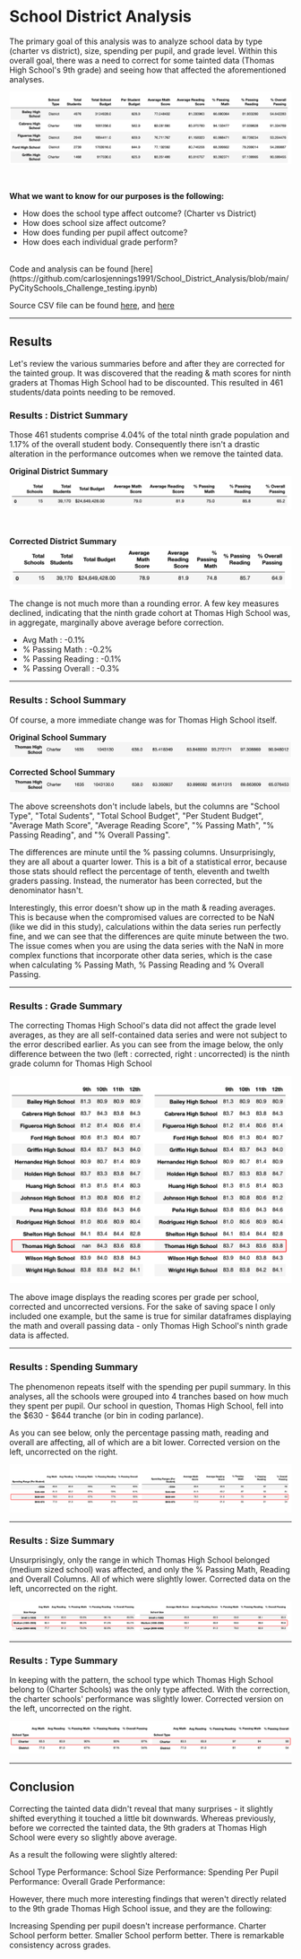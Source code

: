 # School District Analysis
The primary goal of this analysis was to analyze school data by type (charter vs district), size, spending per pupil, and grade level. Within this overall goal, there was a need to correct for some tainted data (Thomas High School's 9th grade) and seeing how that affected the aforementioned analyses.  

![school summary screenshot](https://github.com/carlosjennings1991/School_District_Analysis/blob/main/Resources/school_summary_screenshot.png)

<br />

**What we want to know for our purposes is the following:**

* How does the school type affect outcome? (Charter vs District)
* How does school size affect outcome?
* How does funding per pupil affect outcome?
* How does each individual grade perform?

<br />
Code and analysis can be found [here](https://github.com/carlosjennings1991/School_District_Analysis/blob/main/PyCitySchools_Challenge_testing.ipynb)

<br />

Source CSV file can be found [here](https://github.com/carlosjennings1991/School_District_Analysis/blob/main/Resources/schools_complete.csv), 
and [here](https://github.com/carlosjennings1991/School_District_Analysis/blob/main/Resources/students_complete.csv) 

---

## Results

Let's review the various summaries before and after they are corrected for the tainted group. It was discovered that the reading & math scores for ninth graders at Thomas High School had to be discounted. This resulted in 461 students/data points needing to be removed. 

### Results : District Summary
Those 461 students comprise 4.04% of the total ninth grade population and 1.17% of the overall student body. Consequently there isn't a drastic alteration in the performance outcomes when we remove the tainted data.  

**Original District Summary**
![original district summary](https://github.com/carlosjennings1991/School_District_Analysis/blob/main/Resources/district_summary_original.png)

<br />

**Corrected District Summary**
![corrected district summary](https://github.com/carlosjennings1991/School_District_Analysis/blob/main/Resources/district_summary_corrected.png)

The change is not much more than a rounding error. A few key measures declined, indicating that the ninth grade cohort at Thomas High School was, in aggregate, marginally above average before correction.  

* Avg Math : -0.1%
* % Passing Math : -0.2%
* % Passing Reading : -0.1%
* % Passing Overall : -0.3%

---
### Results : School Summary

Of course, a more immediate change was for Thomas High School itself. 

**Original School Summary**
![original school summary](https://github.com/carlosjennings1991/School_District_Analysis/blob/main/Resources/thomas_HS_original.png)

**Corrected School Summary**
![corrected school summary](https://github.com/carlosjennings1991/School_District_Analysis/blob/main/Resources/thomas_HS_corrected.png)

The above screenshots don't include labels, but the columns are "School Type", "Total Sudents", "Total School Budget", "Per Student Budget", "Average Math Score", "Average Reading Score", "% Passing Math", "% Passing Reading", and "% Overall Passing".

The differences are minute until the % passing columns. Unsurprisingly, they are all about a quarter lower. This is a bit of a statistical error, because those stats should reflect the percentage of tenth, eleventh and twelth graders passing. Instead, the numerator has been corrected, but the denominator hasn't.  

Interestingly, this error doesn't show up in the math & reading averages. This is because when the compromised values are corrected to be NaN (like we did in this study), calculations within the data series run perfectly fine, and we can see that the differences are quite minute between the two. The issue comes when you are using the data series with the NaN in more complex functions that incorporate other data series, which is the case when calculating % Passing Math, % Passing Reading and % Overall Passing. 

---
### Results : Grade Summary

The correcting Thomas High School's data did not affect the grade level averages, as they are all self-contained data series and were not subject to the error described earlier. As you can see from the image below, the only difference between the two (left : corrected, right : uncorrected) is the ninth grade column for Thomas High School

![thomas HS](https://github.com/carlosjennings1991/School_District_Analysis/blob/main/Resources/grade_level_summary.png)

The above image displays the reading scores per grade per school, corrected and uncorrected versions. For the sake of saving space I only included one example, but the same is true for similar dataframes displaying the math and overall passing data - only Thomas High School's ninth grade data is affected. 

---
### Results : Spending Summary

The phenomenon repeats itself with the spending per pupil summary. In this analyses, all the schools were grouped into 4 tranches based on how much they spent per pupil. Our school in question, Thomas High School, fell into the $630 - $644 tranche (or bin in coding parlance). 

As you can see below, only the percentage passing math, reading and overall are affecting, all of which are a bit lower. Corrected version on the left, uncorrected on the right. 

![spending per pupil](https://github.com/carlosjennings1991/School_District_Analysis/blob/main/Resources/funding_per_pupil.png)

---
### Results : Size Summary

Unsurprisingly, only the range in which Thomas High School belonged (medium sized school) was affected, and only the % Passing Math, Reading and Overall Columns. All of which were slightly lower. Corrected data on the left, uncorrected on the right.

![size summary](https://github.com/carlosjennings1991/School_District_Analysis/blob/main/Resources/size_analysis.png)

---
### Results : Type Summary

In keeping with the pattern, the school type which Thomas High School belong to (Charter Schools) was the only type affected. With the correction, the charter schools' performance was slightly lower. Corrected version on the left, uncorrected on the right. 

![type summary](https://github.com/carlosjennings1991/School_District_Analysis/blob/main/Resources/type_analysis.png)

---
## Conclusion

Correcting the tainted data didn't reveal that many surprises - it slightly shifted everything it touched a little bit downwards. Whereas previously, before we corrected the tainted data, the 9th graders at Thomas High School were every so slightly above average. 

As a result the following were slightly altered: 

School Type Performance:
School Size Performance:
Spending Per Pupil Performance:
Overall Grade Performance: 

However, there much more interesting findings that weren't directly related to the 9th grade Thomas High School issue, and they are the following: 

Increasing Spending per pupil doesn't increase performance. 
Charter School perform better. 
Smaller School perform better. 
There is remarkable consistency across grades. 

